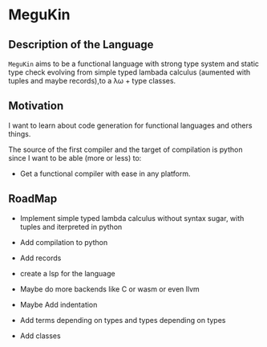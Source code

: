 # MeguKin

## Description of the Language

`MeguKin` aims to be a functional language with strong type system and 
static type check evolving from simple typed lambada calculus 
(aumented with tuples and maybe records),to a λω + type classes.

## Motivation

I want to learn about code generation for functional languages and 
others things.

The source of the first compiler and the target of compilation is python 
since I want to be able (more or less) to:
  - Get a functional compiler with ease in any platform.

## RoadMap

- Implement simple typed lambda calculus without syntax sugar, with
  tuples and iterpreted in python

- Add compilation to python

- Add records

- create a lsp for the language

- Maybe do more backends like C or wasm or even llvm

- Maybe Add indentation

- Add terms depending on types and types depending on types

- Add classes
